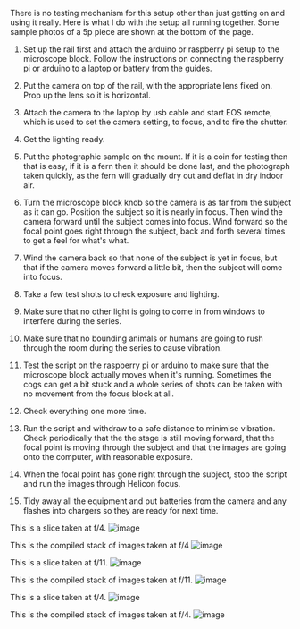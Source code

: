 There is no testing mechanism for this setup other than just getting on and using it really. Here is what I do with the setup all running together. Some sample photos of a 5p piece are shown at the bottom of the page. 

1) Set up the rail first and attach the arduino or raspberry pi setup to the microscope block. Follow the instructions on connecting the raspberry pi or arduino to a laptop or battery from the guides. 

2) Put the camera on top of the rail, with the appropriate lens fixed on. Prop up the lens so it is horizontal. 

3) Attach the camera to the laptop by usb cable and start EOS remote, which is used to set the camera setting, to focus, and to fire the shutter. 

4) Get the lighting ready.

5) Put the photographic sample on the mount. If it is a coin for testing then that is easy, if it is a fern then it should be done last, and the photograph taken quickly, as the fern will gradually dry out and deflat in dry indoor air. 

6) Turn the microscope block knob so the camera is as far from the subject as it can go. Position the subject so it is nearly in focus. Then wind the camera forward until the subject comes into focus. Wind forward so the focal point goes right through the subject, back and forth several times to get a feel for what's what. 

7) Wind the camera back so that none of the subject is yet in focus, but that if the camera moves forward a little bit, then the subject will come into focus. 

8) Take a few test shots to check exposure and lighting. 

9) Make sure that no other light is going to come in from windows to interfere during the series. 

10) Make sure that no bounding animals or humans are going to rush through the room during the series to cause vibration. 

11) Test the script on the raspberry pi or arduino to make sure that the microscope block actually moves when it's running. Sometimes the cogs can get a bit stuck and a whole series of shots can be taken with no movement from the focus block at all. 

12) Check everything one more time. 

13) Run the script and withdraw to a safe distance to minimise vibration. Check periodically that the the stage is still moving forward, that the focal point is moving through the subject and that the images are going onto the computer, with reasonable exposure. 

14) When the focal point has gone right through the subject, stop the script and run the images through Helicon focus. 

15) Tidy away all the equipment and put batteries from the camera and any flashes into chargers so they are ready for next time. 


This is a slice taken at f/4.
<img src="images/IMG_0858.JPG" alt="image"/>

This is the compiled stack of images taken at f/4
<img src="images/stack1.jpg" alt="image"/>

This is a slice taken at f/11.
<img src="images/IMG_0139.JPG" alt="image"/>

This is the compiled stack of images taken at f/11.
<img src="images/stack2.jpg" alt="image"/>

This is a slice taken at f/4.
<img src="images/IMG_0533.JPG" alt="image"/>

This is the compiled stack of images taken at f/4.
<img src="images/numberstack.jpg" alt="image"/>
